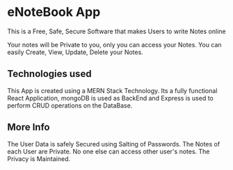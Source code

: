 # eNoteBook App

This is a Free, Safe, Secure Software that makes Users to write Notes online

Your notes will be Private to you, only you can access your Notes. You can easily Create, View, Update, Delete your Notes.

## Technologies used

This App is created using a MERN Stack Technology. Its a fully functional React Application, mongoDB is used as BackEnd and Express is used to perform CRUD operations on the DataBase.

## More Info
The User Data is safely Secured using Salting of Passwords. 
The Notes of each User are Private. No one else can access other user's notes. The Privacy is Maintained.
